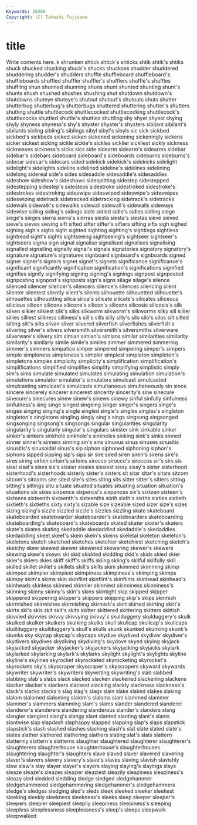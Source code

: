 ```yaml
---
Keywords: 20286 
Copyright: (C) Takeshi Fujisawa
---
```


# title

Write contents here.
k shrunken shtick shtick's shticks shtik shtik's
shtiks shuck shucked shucking shuck's shucks shuckses shudder shuddered shuddering
shudder's shudders shuffle shuffleboard shuffleboard's shuffleboards shuffled shuffler shuffler's shufflers
shuffle's shuffles shuffling shun shunned shunning shuns shunt shunted shunting
shunt's shunts shush shushed shushes shushing shut shutdown shutdown's shutdowns
shuteye shuteye's shutout shutout's shutouts shuts shutter shutterbug shutterbug's shutterbugs
shuttered shuttering shutter's shutters shutting shuttle shuttlecock shuttlecocked shuttlecocking shuttlecock's
shuttlecocks shuttled shuttle's shuttles shuttling shy shyer shyest shying shyly
shyness shyness's shy's shyster shyster's shysters sibilant sibilant's sibilants sibling
sibling's siblings sibyl sibyl's sibyls sic sick sickbed sickbed's sickbeds
sicked sicken sickened sickening sickeningly sickens sicker sickest sicking sickle
sickle's sickles sicklier sickliest sickly sickness sicknesses sickness's sicks sics
side sidearm sidearm's sidearms sidebar sidebar's sidebars sideboard sideboard's sideboards
sideburns sideburns's sidecar sidecar's sidecars sided sidekick sidekick's sidekicks sidelight
sidelight's sidelights sideline sidelined sideline's sidelines sidelining sidelong sidereal side's
sides sidesaddle sidesaddle's sidesaddles sideshow sideshow's sideshows sidesplitting sidestep sidestepped
sidestepping sidestep's sidesteps sidestroke sidestroked sidestroke's sidestrokes sidestroking sideswipe sideswiped
sideswipe's sideswipes sideswiping sidetrack sidetracked sidetracking sidetrack's sidetracks sidewalk sidewalk's
sidewalks sidewall sidewall's sidewalls sideways sidewise siding siding's sidings sidle
sidled sidle's sidles sidling siege siege's sieges sierra sierra's sierras
siesta siesta's siestas sieve sieved sieve's sieves sieving sift sifted
sifter sifter's sifters sifting sifts sigh sighed sighing sigh's sighs
sight sighted sighting sighting's sightings sightless sightread sight's sights sightseeing
sightseeing's sightseer sightseer's sightseers sigma sign signal signalise signalised signalises
signalising signalled signalling signally signal's signals signatories signatory signatory's signature
signature's signatures signboard signboard's signboards signed signer signer's signers signet
signet's signets significance significance's significant significantly signification signification's significations signified
signifies signify signifying signing signing's signings signpost signposted signposting signpost's
signposts sign's signs silage silage's silence silenced silencer silencer's silencers
silence's silences silencing silent silenter silentest silently silent's silents silhouette
silhouetted silhouette's silhouettes silhouetting silica silica's silicate silicate's silicates siliceous
silicious silicon silicone silicone's silicon's silicons silicosis silicosis's silk silken
silkier silkiest silk's silks silkworm silkworm's silkworms silky sill sillier
sillies silliest silliness silliness's sill's sills silly silly's silo silo's
silos silt silted silting silt's silts silvan silver silvered silverfish
silverfishes silverfish's silvering silver's silvers silversmith silversmith's silversmiths silverware silverware's
silvery sim simian simian's simians similar similarities similarity similarity's similarly
simile simile's similes simmer simmered simmering simmer's simmers simpatico simper
simpered simpering simper's simpers simple simpleness simpleness's simpler simplest simpleton
simpleton's simpletons simplex simplicity simplicity's simplification simplification's simplifications simplified simplifies
simplify simplifying simplistic simply sim's sims simulate simulated simulates simulating
simulation simulation's simulations simulator simulator's simulators simulcast simulcasted simulcasting simulcast's
simulcasts simultaneous simultaneously sin since sincere sincerely sincerer sincerest sincerity
sincerity's sine sinecure sinecure's sinecures sinew sinew's sinews sinewy sinful
sinfully sinfulness sinfulness's sing singe singed singeing singer singer's singers
singe's singes singing singing's single singled single's singles singles's singleton
singleton's singletons singling singly sing's sings singsong singsonged singsonging singsong's
singsongs singular singularities singularity singularity's singularly singular's singulars sinister sink
sinkable sinker sinker's sinkers sinkhole sinkhole's sinkholes sinking sink's sinks
sinned sinner sinner's sinners sinning sin's sins sinuous sinus sinuses
sinusitis sinusitis's sinusoidal sinus's sip siphon siphoned siphoning siphon's siphons
sipped sipping sip's sips sir sire sired siren siren's sirens
sire's sires siring sirloin sirloin's sirloins sirocco sirocco's siroccos sir's
sirs sis sisal sisal's sises sis's sissier sissies sissiest sissy
sissy's sister sisterhood sisterhood's sisterhoods sisterly sister's sisters sit sitar
sitar's sitars sitcom sitcom's sitcoms site sited site's sites siting
sits sitter sitter's sitters sitting sitting's sittings situ situate situated
situates situating situation situation's situations six sixes sixpence sixpence's sixpences
six's sixteen sixteen's sixteens sixteenth sixteenth's sixteenths sixth sixth's sixths
sixties sixtieth sixtieth's sixtieths sixty sixty's sizable size sizeable sized
sizer size's sizes sizing sizing's sizzle sizzled sizzle's sizzles sizzling
skate skateboard skateboarded skateboarder skateboarder's skateboarders skateboarding skateboarding's skateboard's skateboards
skated skater skater's skaters skate's skates skating skedaddle skedaddled skedaddle's
skedaddles skedaddling skeet skeet's skein skein's skeins skeletal skeleton skeleton's
skeletons sketch sketched sketches sketchier sketchiest sketching sketch's sketchy skew
skewed skewer skewered skewering skewer's skewers skewing skew's skews ski
skid skidded skidding skid's skids skied skier skier's skiers skies
skiff skiff's skiffs skiing skiing's skilful skilfully skill skilled skillet
skillet's skillets skill's skills skim skimmed skimming skimp skimped skimpier
skimpiest skimpiness skimpiness's skimping skimps skimpy skim's skims skin skinflint
skinflint's skinflints skinhead skinhead's skinheads skinless skinned skinnier skinniest skinniness
skinniness's skinning skinny skinny's skin's skins skintight skip skipped skipper
skippered skippering skipper's skippers skipping skip's skips skirmish skirmished skirmishes
skirmishing skirmish's skirt skirted skirting skirt's skirts ski's skis skit
skit's skits skitter skittered skittering skitters skittish skivvied skivvies skivvy
skivvying skivvy's skulduggery skulduggery's skulk skulked skulker skulkers skulking skulks
skull skullcap skullcap's skullcaps skullduggery skullduggery's skull's skulls skunk skunked
skunking skunk's skunks sky skycap skycap's skycaps skydive skydived skydiver
skydiver's skydivers skydives skydiving skydiving's skydove skyed skying skyjack skyjacked
skyjacker skyjacker's skyjackers skyjacking skyjacks skylark skylarked skylarking skylark's skylarks
skylight skylight's skylights skyline skyline's skylines skyrocket skyrocketed skyrocketing skyrocket's
skyrockets sky's skyscraper skyscraper's skyscrapers skyward skywards skywriter skywriter's skywriters
skywriting skywriting's slab slabbed slabbing slab's slabs slack slacked slacken
slackened slackening slackens slacker slacker's slackers slackest slacking slackly slackness
slackness's slack's slacks slacks's slag slag's slags slain slake slaked
slakes slaking slalom slalomed slaloming slalom's slaloms slam slammed slammer
slammer's slammers slamming slam's slams slander slandered slanderer slanderer's slanderers
slandering slanderous slander's slanders slang slangier slangiest slang's slangy slant
slanted slanting slant's slants slantwise slap slapdash slaphappy slapped slapping
slap's slaps slapstick slapstick's slash slashed slashes slashing slash's slat
slate slated slate's slates slather slathered slathering slathers slating slat's
slats slattern slatternly slattern's slatterns slaughter slaughtered slaughterer slaughterer's slaughterers
slaughterhouse slaughterhouse's slaughterhouses slaughtering slaughter's slaughters slave slaved slaver slavered
slavering slaver's slavers slavery slavery's slave's slaves slaving slavish slavishly
slaw slaw's slay slayer slayer's slayers slaying slaying's slayings slays
sleaze sleaze's sleazes sleazier sleaziest sleazily sleaziness sleaziness's sleazy sled
sledded sledding sledge sledged sledgehammer sledgehammered sledgehammering sledgehammer's sledgehammers sledge's
sledges sledging sled's sleds sleek sleeked sleeker sleekest sleeking sleekly
sleekness sleekness's sleeks sleep sleeper sleeper's sleepers sleepier sleepiest sleepily
sleepiness sleepiness's sleeping sleepless sleeplessness sleeplessness's sleep's sleeps sleepwalk sleepwalked
